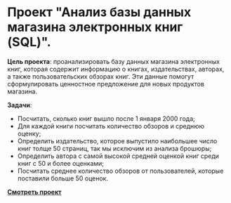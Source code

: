 # Проект "Анализ базы данных магазина электронных книг (SQL)".

**Цель проекта**: проанализировать базу данных магазина электронных книг, которая содержит информацию о книгах, издательствах, авторах, а также пользовательских обзорах книг. Эти данные помогут сформулировать ценностное предложение для новых продуктов магазина.

**Задачи**:

- Посчитать, сколько книг вышло после 1 января 2000 года;
- Для каждой книги посчитать количество обзоров и среднюю оценку;
- Определить издательство, которое выпустило наибольшее число книг толще 50 страниц, так мы исключим из анализа брошюры;
- Определить автора с самой высокой средней оценкой книг среди книг с 50 и более оценками;
- Посчитать среднее количество обзоров от пользователей, которые поставили больше 50 оценок.



**[Смотреть проект](https://github.com/Alie-in-Wonderland/data-analyst-projects/blob/main/%D0%90%D0%BD%D0%B0%D0%BB%D0%B8%D0%B7%20%D0%B1%D0%B4%20%D0%BC%D0%B0%D0%B3%D0%B0%D0%B7%D0%B8%D0%BD%D0%B0%20%D0%BA%D0%BD%D0%B8%D0%B3%20(SQL)/e-book%20store.ipynb)**
